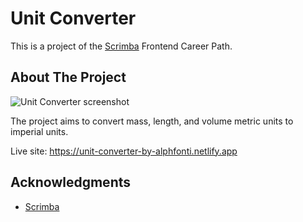 # Unit Converter

This is a project of the [Scrimba](https://scrimba.com) Frontend Career Path.

## About The Project

![Unit Converter screenshot](https://user-images.githubusercontent.com/69361901/197352113-a4026957-e64e-4a2e-b8d7-fedc9889f9d1.png)

The project aims to convert mass, length, and volume  metric units to imperial units.

Live site: https://unit-converter-by-alphfonti.netlify.app

## Acknowledgments

- [Scrimba](https://scrimba.com)
